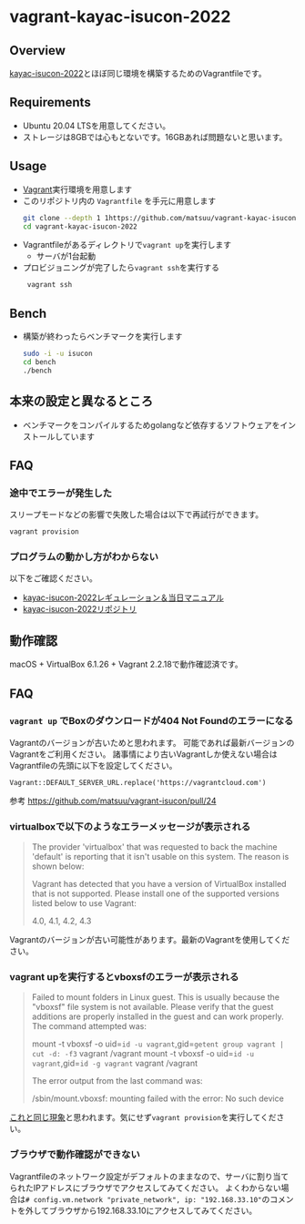 # vagrant-kayac-isucon-2022

## Overview

[kayac-isucon-2022](https://github.com/kayac/kayac-isucon-2022)とほぼ同じ環境を構築するためのVagrantfileです。

## Requirements

* Ubuntu 20.04 LTSを用意してください。
* ストレージは8GBでは心もとないです。16GBあれば問題ないと思います。

## Usage

* [Vagrant](https://www.vagrantup.com/)実行環境を用意します
* このリポジトリ内の `Vagrantfile` を手元に用意します
  ```sh
  git clone --depth 1 1https://github.com/matsuu/vagrant-kayac-isucon-2022.git
  cd vagrant-kayac-isucon-2022
  ```
* Vagrantfileがあるディレクトリで`vagrant up`を実行します
  * サーバが1台起動
* プロビジョニングが完了したら`vagrant ssh`を実行する
  ```sh
   vagrant ssh
  ```

## Bench

* 構築が終わったらベンチマークを実行します
  ```sh
  sudo -i -u isucon
  cd bench
  ./bench
  ```

## 本来の設定と異なるところ

* ベンチマークをコンパイルするためgolangなど依存するソフトウェアをインストールしています

## FAQ

### 途中でエラーが発生した

スリープモードなどの影響で失敗した場合は以下で再試行ができます。

```sh
vagrant provision
```

### プログラムの動かし方がわからない

以下をご確認ください。

* [kayac-isucon-2022レギュレーション＆当日マニュアル](https://github.com/kayac/kayac-isucon-2022/blob/main/docs/README.md)
* [kayac-isucon-2022リポジトリ](https://github.com/kayac/kayac-isucon-2022)

## 動作確認

macOS + VirtualBox 6.1.26 + Vagrant 2.2.18で動作確認済です。

## FAQ

### `vagrant up` でBoxのダウンロードが404 Not Foundのエラーになる

Vagrantのバージョンが古いためと思われます。
可能であれば最新バージョンのVagrantをご利用ください。
諸事情により古いVagrantしか使えない場合はVagrantfileの先頭に以下を設定してください。

```
Vagrant::DEFAULT_SERVER_URL.replace('https://vagrantcloud.com')
```

参考 https://github.com/matsuu/vagrant-isucon/pull/24

### virtualboxで以下のようなエラーメッセージが表示される

> The provider 'virtualbox' that was requested to back the machine
> 'default' is reporting that it isn't usable on this system. The
> reason is shown below:
>
> Vagrant has detected that you have a version of VirtualBox installed
> that is not supported. Please install one of the supported versions
> listed below to use Vagrant:
>
> 4.0, 4.1, 4.2, 4.3

Vagrantのバージョンが古い可能性があります。最新のVagrantを使用してください。

### vagrant upを実行するとvboxsfのエラーが表示される

> Failed to mount folders in Linux guest. This is usually because
> the "vboxsf" file system is not available. Please verify that
> the guest additions are properly installed in the guest and
> can work properly. The command attempted was:
>
> mount -t vboxsf -o uid=`id -u vagrant`,gid=`getent group vagrant | cut -d: -f3` vagrant /vagrant
> mount -t vboxsf -o uid=`id -u vagrant`,gid=`id -g vagrant` vagrant /vagrant
>
> The error output from the last command was:
>
> /sbin/mount.vboxsf: mounting failed with the error: No such device

[これと同じ現象](http://qiita.com/hapicky/items/a7f9d56588f96d005fad)と思われます。気にせず`vagrant provision`を実行してください。

### ブラウザで動作確認ができない

Vagrantfileのネットワーク設定がデフォルトのままなので、サーバに割り当てられたIPアドレスにブラウザでアクセスしてみてください。
よくわからない場合は`# config.vm.network "private_network", ip: "192.168.33.10"`のコメントを外してブラウザから192.168.33.10にアクセスしてみてください。

